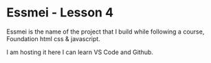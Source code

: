 # Essmei - Lesson 4

Essmei is the name of the project that I build while following a course, Foundation html css & javascript. 

I am hosting it here I can learn VS Code and Github. 
